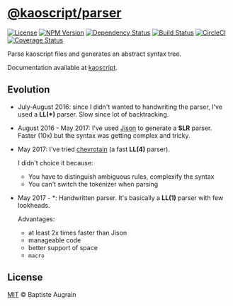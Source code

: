 [@kaoscript/parser](https://github.com/kaoscript/parser)
=================================================================

[![License](https://img.shields.io/badge/license-MIT-blue.svg)](./LICENSE)
[![NPM Version](https://img.shields.io/npm/v/@kaoscript/parser.svg?colorB=green)](https://www.npmjs.com/package/@kaoscript/parser)
[![Dependency Status](https://badges.depfu.com/badges/3c221673253adbcd9f9672933837315e/count.svg)](https://depfu.com/github/kaoscript/parser)
[![Build Status](https://travis-ci.org/kaoscript/parser.svg?branch=master)](https://travis-ci.org/kaoscript/parser)
[![CircleCI](https://circleci.com/gh/kaoscript/parser/tree/master.svg?style=shield)](https://circleci.com/gh/kaoscript/parser/tree/master)
[![Coverage Status](https://img.shields.io/coveralls/kaoscript/parser/master.svg)](https://coveralls.io/github/kaoscript/parser)

Parse kaoscript files and generates an abstract syntax tree.

Documentation available at [kaoscript](https://github.com/kaoscript/kaoscript).

Evolution
---------

- July-August 2016: since I didn't wanted to handwriting the parser, I've used a **LL(*)** parser. Slow since lot of backtracking.

- August 2016 - May 2017: I've used [Jison](https://zaa.ch/jison/) to generate a **SLR** parser. Faster (10x) but the syntax was getting complex and tricky.

- May 2017: I've tried [chevrotain](https://github.com/SAP/chevrotain) (a fast **LL(4)** parser).

	I didn't choice it because:
	- You have to distinguish ambiguous rules, complexify the syntax
	- You can't switch the tokenizer when parsing

- May 2017 - \*: Handwritten parser. It's basically a **LL(1)** parser with few lookheads.

	Advantages:
	- at least 2x times faster than Jison
	- manageable code
	- better support of space
	- `macro`

License
-------

[MIT](http://www.opensource.org/licenses/mit-license.php) &copy; Baptiste Augrain